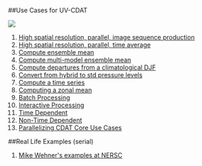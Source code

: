 ##Use Cases for UV-CDAT

<img src="http://uvcdat.llnl.gov/media/images/UseCaseDiagram2.jpg">

1. [High spatial resolution, parallel, image sequence production](https://github.com/UV-CDAT/uvcdat/wiki/Use-Case-1)
2. [High spatial resolution, parallel, time average](https://github.com/UV-CDAT/uvcdat/wiki/Use-Case-2)
3. [Compute ensemble mean](https://github.com/UV-CDAT/uvcdat/wiki/Use-Case-3)
4. [Compute multi-model ensemble mean](https://github.com/UV-CDAT/uvcdat/wiki/Use-Case-4)
5. [Compute departures from a climatological DJF](https://github.com/UV-CDAT/uvcdat/wiki/Use-Case-5)
6. [Convert from hybrid to std pressure levels](https://github.com/UV-CDAT/uvcdat/wiki/Use-Case-6)
7. [Compute a time series](https://github.com/UV-CDAT/uvcdat/wiki/Use-Case-7)
8. [Computing a zonal mean](https://github.com/UV-CDAT/uvcdat/wiki/Use-Case-8)
9. [Batch Processing](https://github.com/UV-CDAT/uvcdat/wiki/Use-Case-9)
10. [Interactive Processing](https://github.com/UV-CDAT/uvcdat/wiki/Use-Case-10)
11. [Time Dependent](https://github.com/UV-CDAT/uvcdat/wiki/Use-Case-11)
12. [Non-Time Dependent](https://github.com/UV-CDAT/uvcdat/wiki/Use-Case-12)
13. [Parallelizing CDAT Core Use Cases](https://github.com/UV-CDAT/uvcdat/wikiUses-Cases-For-Parallelizing)

##Real Life Examples (serial)
1. [Mike Wehner's examples at NERSC](https://github.com/UV-CDAT/uvcdat/wiki/Embarrassingly-Parallel-Examples-Run-In-Serial)
